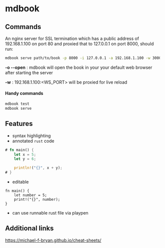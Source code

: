 # mdbook

## Commands

An nginx server for SSL termination which has a public address of 192.168.1.100 on port 80 and proxied that to 127.0.0.1 on port 8000, should run:

```bash
mdbook serve path/to/book -p 8000 -i 127.0.0.1 -a 192.168.1.100 -w 3000
```

**-o --open** : mdbook will open the book in your your default web browser after starting the server

**-w** : 192.168.1.100:<WS_PORT> will be proxied for live reload

#### Handy commands

```bash
mdbook test
mdbook serve
```

## Features

- syntax highlighting
- annotated `rust` code
```rust
# fn main() {
    let x = 5;
    let y = 6;

    println!("{}", x + y);
# }
```
- editable
```rust,editable
fn main() {
    let number = 5;
    print!("{}", number);
}
```
- can use runnable rust file via playpen

## Additional links
https://michael-f-bryan.github.io/cheat-sheets/